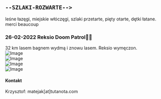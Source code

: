 ## `--SZLAKI-ROZWARTE-->`  
  
leśne łazęgi, miejskie włóczęgi, szlaki przetarte, pięty otarte, dętki łatane. 
merci beaucoup  
  
  
### 26-02-2022 Reksio Doom Patrol🐕‍🦺  
  
32 km lasem bagnem wydmą i znowu lasem. Reksio wymęczon.  
![Image](pics/26022022DoomP)  
![Image](pics/26022022DoomP)  
![Image](pics/26022022DoomP)  
![Image](pics/26022022DoomP)  
  
#### Kontakt  
Krzysztof: matejak[at]tutanota.com
